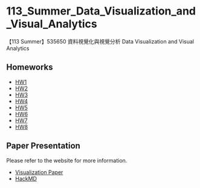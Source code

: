 # 113_Summer_Data_Visualization_and_Visual_Analytics
【113 Summer】535650 資料視覺化與視覺分析 Data Visualization and Visual Analytics

## **Homeworks**
* [HW1](https://github.com/cinsiangNG/113_Summer_Data_Visualization_and_Visual_Analytics/tree/main/Homework%20%231%20--%20Scatter%20Plots)  
* [HW2](https://github.com/cinsiangNG/113_Summer_Data_Visualization_and_Visual_Analytics/tree/main/Homework%20%232%20--%20Parallel%20Coordinate%20Plots)  
* [HW3](https://github.com/cinsiangNG/113_Summer_Data_Visualization_and_Visual_Analytics/tree/main/Homework%20%233%20--%20Correlation%20matrices)  
* [HW4](https://github.com/cinsiangNG/113_Summer_Data_Visualization_and_Visual_Analytics/tree/main/Homework%20%234%20--%20Brushable%20Scatter%20Plot%20Matrix
)  
* [HW5](https://github.com/cinsiangNG/113_Summer_Data_Visualization_and_Visual_Analytics/tree/main/Homework%20%235%20--%20Stacked%20Bar%20Charts)  
* [HW6](https://github.com/cinsiangNG/113_Summer_Data_Visualization_and_Visual_Analytics/tree/main/Homework%20%236%20--%20ThemeRiver)  
* [HW7](https://github.com/cinsiangNG/113_Summer_Data_Visualization_and_Visual_Analytics/tree/main/Homework%20%237%20--%20Horizon%20Charts)  
* [HW8](https://github.com/cinsiangNG/113_Summer_Data_Visualization_and_Visual_Analytics/tree/main/Homework%20%238%20--%20Sankey%20Diagram)  

## **Paper Presentation**
Please refer to the website for more information.  
* [Visualization Paper](https://arxiv.org/pdf/2209.13981)  
* [HackMD](https://hackmd.io/pgQdTHwiQMmV3dkDRUwaKQ?both)
